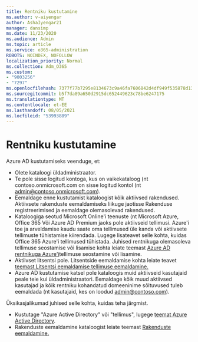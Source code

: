 ```yaml
---
title: Rentniku kustutamine
ms.author: v-aiyengar
author: AshaIyengar21
manager: dansimp
ms.date: 11/23/2020
ms.audience: Admin
ms.topic: article
ms.service: o365-administration
ROBOTS: NOINDEX, NOFOLLOW
localization_priority: Normal
ms.collection: Adm_O365
ms.custom:
- "9003256"
- "7297"
ms.openlocfilehash: 7377f77b7295e8134673c9a46fa7606842d4df949f535878d13986c6d39d0b5e
ms.sourcegitcommit: b5f7da89a650d2915dc652449623c78be6247175
ms.translationtype: MT
ms.contentlocale: et-EE
ms.lasthandoff: 08/05/2021
ms.locfileid: "53993889"
---
```

# <a name="delete-tenant"></a>Rentniku kustutamine

Azure AD kustutamiseks veenduge, et:
- Olete kataloogi üldadministraator.
- Te pole sisse logitud kontoga, kus on vaikekataloog (nt contoso.onmicrosoft.com on sisse logitud kontol (nt admin@contoso.onmicrosoft.com).
- Eemaldage enne kustutamist kataloogist kõik aktiivsed rakendused. Aktiivsete rakenduste eemaldamiseks liikuge jaotisse Rakenduse registreerimised ja eemaldage olemasolevad rakendused.
- Kataloogiga seotud Microsoft Online'i teenuste (nt Microsoft Azure, Office 365 Või Azure AD Premium jaoks pole aktiivseid tellimusi. Azure'i toe ja arveldamise kaudu saate oma tellimused üle kanda või aktiivsete tellimuste tühistamise kiirendada. Lugege lisateavet selle kohta, kuidas Office 365 Azure'i tellimused tühistada. Juhised rentnikuga olemasoleva tellimuse seostamise või lisamise kohta leiate teemast [Azure AD rentnikuga Azure'i](https://docs.microsoft.com/azure/active-directory/fundamentals/active-directory-how-subscriptions-associated-directory)tellimuse seostamine või lisamine.
- Aktiivset litsentsi pole. Litsentside eemaldamise kohta leiate teavet [teemast Litsentsi eemaldamise tellimuse eemaldamine.](https://docs.microsoft.com/azure/active-directory/enterprise-users/directory-delete-howto#delete-a-subscription)
- Azure AD kustutamise katsel pole kataloogis muid aktiivseid kasutajaid peale teie kui üldadministraatori. Eemaldage kõik muud aktiivsed kasutajad ja kõik rentniku kohandatud domeeninime sõltuvused tuleb eemaldada (nt kasutajaid, kes on loodud admin@contoso.com).

Üksikasjalikumad juhised selle kohta, kuidas teha järgmist.
- Kustutage "Azure Active Directory" või "tellimus", lugege [teemat Azure Active Directory](https://docs.microsoft.com/azure/active-directory/users-groups-roles/directory-delete-howto).
- Rakenduste eemaldamine kataloogist leiate teemast [Rakenduste eemaldamine.](https://docs.microsoft.com/azure/active-directory/develop/quickstart-remove-app) 
